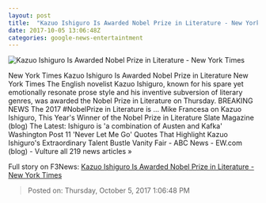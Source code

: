 ```yaml
---
layout: post
title:  "Kazuo Ishiguro Is Awarded Nobel Prize in Literature - New York Times"
date: 2017-10-05 13:06:48Z
categories: google-news-entertaintment
---
```


![Kazuo Ishiguro Is Awarded Nobel Prize in Literature - New York Times](https://static01.nyt.com/images/2017/10/06/world/06Nobel/06Nobel-facebookJumbo.jpg)

New York Times Kazuo Ishiguro Is Awarded Nobel Prize in Literature New York Times The English novelist Kazuo Ishiguro, known for his spare yet emotionally resonate prose style and his inventive subversion of literary genres, was awarded the Nobel Prize in Literature on Thursday. BREAKING NEWS The 2017 #NobelPrize in Literature is ... Mike Francesa on Kazuo Ishiguro, This Year's Winner of the Nobel Prize in Literature Slate Magazine (blog) The Latest: Ishiguro is 'a combination of Austen and Kafka' Washington Post 11 'Never Let Me Go' Quotes That Highlight Kazuo Ishiguro's Extraordinary Talent Bustle Vanity Fair - ABC News - EW.com (blog) - Vulture all 219 news articles »


Full story on F3News: [Kazuo Ishiguro Is Awarded Nobel Prize in Literature - New York Times](http://www.f3nws.com/n/WQZNXG)

> Posted on: Thursday, October 5, 2017 1:06:48 PM

